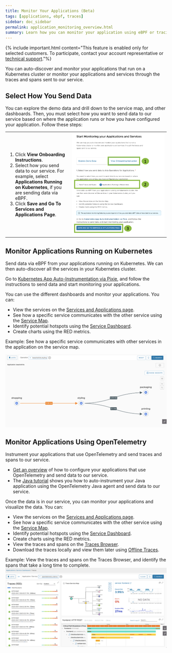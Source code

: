 ```yaml
---
title: Monitor Your Applications (Beta)
tags: [applications, ebpf, traces]
sidebar: doc_sidebar
permalink: application_monitoring_overview.html
summary: Learn how you can monitor your application using eBPF or tracing.
---
```


{% include important.html content="This feature is enabled only for selected customers. To participate, contact your account representative or [technical support](wavefront_support_feedback.html#support)."%}

You can auto-discover and monitor your applications that run on a Kubernetes cluster or monitor your applications and services through the traces and spans sent to our service. 

## Select How You Send Data

You can explore the demo data and drill down to the service map, and other dashboards. Then, you must select how you want to send data to our service based on where the application runs or how you have configured your application. Follow these steps:

<table style="width: 100%;">
<tbody>
    <tr>
    <td width="40%">
        <ol>
            <li>
                Click <b>View Onboarding Instructions</b>.
            </li>
            <li> 
                Select how you send data to our service. For example, select <b>Applications Running on Kubernetes</b>, if you are sending data via eBPF.
            </li>
            <li>
                Click <b>Save and Go To Services and Applications Page</b>.
            </li>
        </ol>
      </td>
    <td width="60%">
        <img src="/images/monitor_applications_onboarding.png" alt="A screenshot of the annotated applications onboarding screen."/>
    </td>
  </tr>
</tbody>
</table> 

## Monitor Applications Running on Kubernetes

Send data via eBPF from your applications running on Kubernetes. We can then auto-discover all the services in your Kubernetes cluster.

Go to [Kubernetes App Auto-Instrumentation via Pixie](https://github.com/wavefrontHQ/observability-for-kubernetes/tree/main/operator/hack/autoinstrumentation#kubernetes-app-auto-instrumentation-via-pixie), and follow the instructions to send data and start monitoring your applications.

You can use the different dashboards and monitor your applications. You can:

* View the services on the [Services and Applications page](service_and_application_view.html).
* See how a specific service communicates with the other service using the [Service Map](service_map.html).
* Identify potential hotspots using the [Service Dashboard](tracing_service_dashboard.html). 
* Create charts using the RED metrics. 

Example: See how a specific service communicates with other services in the application on the service map.

![Shows a screenshot of the service map.](images/app_monitoring_ebpf_service_map.png)

## Monitor Applications Using OpenTelemetry

Instrument your applications that use OpenTelemetry and send traces and spans to our service.
* [Get an overview](https://docs.wavefront.com/opentelemetry_overview.html) of how to configure your applications that use OpenTelemetry and send data to our service. 
* The [Java tutorial](opentelemetry_java_app_tutorial.html) shows you how to auto-instrument your Java application using the OpenTelemetry Java agent and send data to our service.

Once the data is in our service, you can monitor your applications and visualize the data. You can:

* View the services on the [Services and Applications page](service_and_application_view.html).
* See how a specific service communicates with the other service using the [Service Map](service_map.html).
* Identify potential hotspots using the [Service Dashboard](tracing_service_dashboard.html).
* Create charts using the RED metrics.
* View the traces and spans on the [Traces Browser](/tracing_traces_browser.html).
* Download the traces locally and view them later using [Offline Traces](tracing_view_offline_traces.html).

Example: View the traces and spans on the Traces Browser, and identify the spans that take a long time to complete.
![A screenshot of the traces browser that shows the traces.](images/app_monitoring_traces_browser.png)